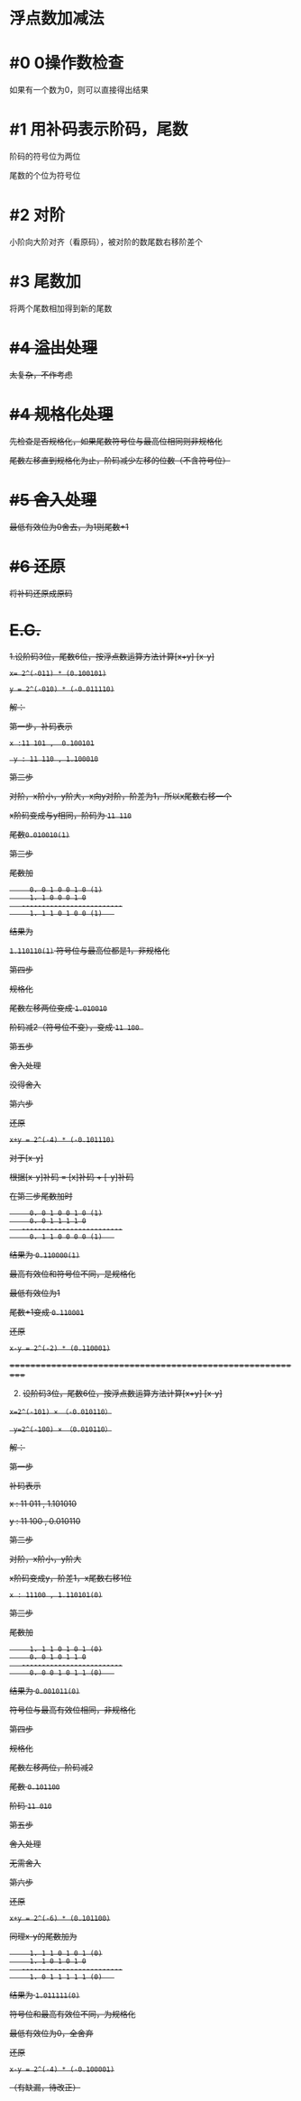 # 浮点数加减法



# #0 0操作数检查
如果有一个数为0，则可以直接得出结果

# #1 用补码表示阶码，尾数
阶码的符号位为两位

尾数的个位为符号位

# #2 对阶
小阶向大阶对齐（看原码），被对阶的数尾数右移阶差个

# #3 尾数加
将两个尾数相加得到新的尾数

# <s>#4 溢出处理<s>
太复杂，不作考虑

# #4 规格化处理
先检查是否规格化，如果尾数符号位与最高位相同则非规格化

尾数左移直到规格化为止，阶码减少左移的位数（不含符号位）

# #5 舍入处理
最低有效位为0舍去，为1则尾数+1

# #6 还原
将补码还原成原码

# E.G.
1.设阶码3位，尾数6位，按浮点数运算方法计算[x+y] [x-y]

`x= 2^(-011) * (0.100101)`   
 
 `y = 2^(-010) * (-0.011110)`

解：

第一步，补码表示

`x :11 101 ,  0.100101`

          
` y : 11 110 , 1.100010`

第二步

对阶，x阶小，y阶大，x向y对阶，阶差为1，所以x尾数右移一个

x阶码变成与y相同，阶码为 `11 110`

 尾数`0.010010(1)`

第三步

尾数加

         0. 0 1 0 0 1 0 (1)
         1. 1 0 0 0 1 0
       -------------------------
         1. 1 1 0 1 0 0 (1)   
         
结果为

`1.110110(1)`  符号位与最高位都是1，非规格化

第四步

规格化

尾数左移两位变成 `1.010010`

阶码减2（符号位不变），变成 `11 100 `

第五步

舍入处理

没得舍入

第六步

还原

`x+y = 2^(-4) * (-0.101110)`


对于[x-y]

根据[x-y]补码 = [x]补码 + [-y]补码

在第三步尾数加时

         0. 0 1 0 0 1 0 (1)
         0. 0 1 1 1 1 0
       -------------------------
         0. 1 1 0 0 0 0 (1)   


结果为 `0.110000(1)`

最高有效位和符号位不同，是规格化

最低有效位为1

尾数+1变成 `0.110001`

还原

`x-y = 2^(-2) * (0.110001)`


=========================================================

2. 设阶码3位，尾数6位，按浮点数运算方法计算[x+y] [x-y]

`x=2^(-101) × （-0.010110）`

` y=2^(-100) × （0.010110）`

解：

第一步

补码表示

x : 11 011 , 1.101010   

 y : 11 100 , 0.010110

第二步

对阶，x阶小，y阶大

x阶码变成y，阶差1，x尾数右移1位

`x : 11100 , 1.110101(0)`

第三步

尾数加

         1. 1 1 0 1 0 1 (0)
         0. 0 1 0 1 1 0
       -------------------------
         0. 0 0 1 0 1 1 (0)   


结果为 `0.001011(0)`

符号位与最高有效位相同，非规格化

第四步

规格化

尾数左移两位，阶码减2

尾数 `0.101100`

阶码 `11 010`

第五步

舍入处理

无需舍入

第六步

还原

`x+y = 2^(-6) * (0.101100)`

同理x-y的尾数加为

         1. 1 1 0 1 0 1 (0)
         1. 1 0 1 0 1 0
       -------------------------
         1. 0 1 1 1 1 1 (0)   

结果为 `1.011111(0)`

符号位和最高有效位不同，为规格化

最低有效位为0，全舍弃

还原

`x-y = 2^(-4) * (-0.100001)`

（有缺漏，待改正）


